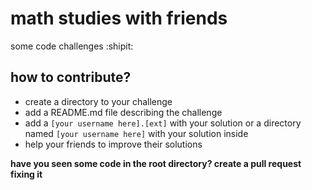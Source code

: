 # math studies with friends
some code challenges :shipit:

## how to contribute?
- create a directory to your challenge
- add a README.md file describing the challenge
- add a `[your username here].[ext]` with your solution or a directory named `[your username here]` with your solution inside
- help your friends to improve their solutions

__have you seen some code in the root directory? create a pull request fixing it__

